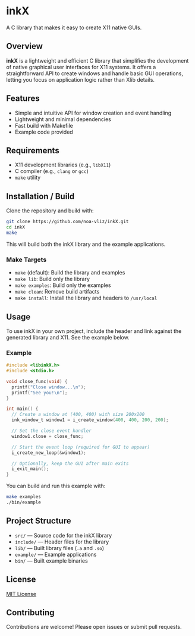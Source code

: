 # inkX

A C library that makes it easy to create X11 native GUIs.

## Overview

**inkX** is a lightweight and efficient C library that simplifies the development of native graphical user interfaces for X11 systems. It offers a straightforward API to create windows and handle basic GUI operations, letting you focus on application logic rather than Xlib details.

## Features

- Simple and intuitive API for window creation and event handling
- Lightweight and minimal dependencies
- Fast build with Makefile
- Example code provided

## Requirements

- X11 development libraries (e.g., `libX11`)
- C compiler (e.g., `clang` or `gcc`)
- `make` utility

## Installation / Build

Clone the repository and build with:

```sh
git clone https://github.com/noa-vliz/inkX.git
cd inkX
make
```

This will build both the inkX library and the example applications.

### Make Targets

- `make` (default): Build the library and examples
- `make lib`: Build only the library
- `make examples`: Build only the examples
- `make clean`: Remove build artifacts
- `make install`: Install the library and headers to `/usr/local`

## Usage

To use inkX in your own project, include the header and link against the generated library and X11. See the example below.

### Example

```c
#include <libinkX.h>
#include <stdio.h>

void close_func(void) {
  printf("Close window...\n");
  printf("See you!\n");
}

int main() {
  // Create a window at (400, 400) with size 200x200
  ink_window_t window1 = i_create_window(400, 400, 200, 200);

  // Set the close event handler
  window1.close = close_func;

  // Start the event loop (required for GUI to appear)
  i_create_new_loop(&window1);

  // Optionally, keep the GUI after main exits
  i_exit_main();
}
```

You can build and run this example with:

```sh
make examples
./bin/example
```

## Project Structure

- `src/` — Source code for the inkX library
- `include/` — Header files for the library
- `lib/` — Built library files (`.a` and `.so`)
- `example/` — Example applications
- `bin/` — Built example binaries

## License

[MIT License](LICENSE)

## Contributing

Contributions are welcome! Please open issues or submit pull requests.
